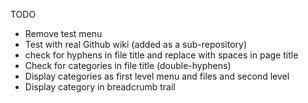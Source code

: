 TODO

- Remove test menu
- Test with real Github wiki (added as a sub-repository)
- check for hyphens in file title and replace with spaces in page title
- Check for categories in file title (double-hyphens)
- Display categories as first level menu and files and second level
- Display category in breadcrumb trail

